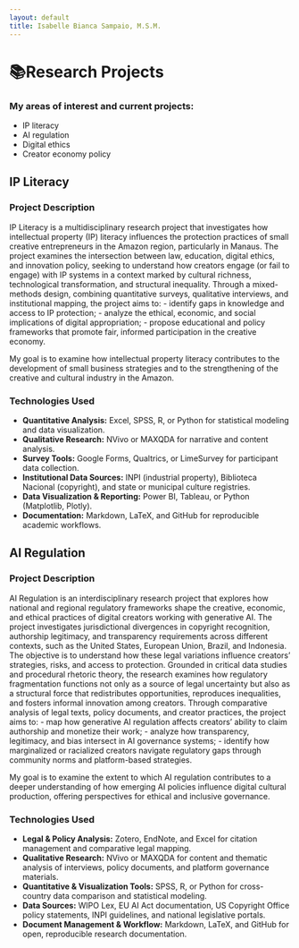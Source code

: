 ```yaml
---
layout: default
title: Isabelle Bianca Sampaio, M.S.M.
---
```


# 📚Research Projects

### My areas of interest and current projects:
- IP literacy
- AI regulation
- Digital ethics
- Creator economy policy

## IP Literacy
### Project Description
IP Literacy is a multidisciplinary research project that investigates how intellectual property (IP) literacy influences the protection practices of small creative entrepreneurs in the Amazon region, particularly in Manaus.
The project examines the intersection between law, education, digital ethics, and innovation policy, seeking to understand how creators engage (or fail to engage) with IP systems in a context marked by cultural richness, technological transformation, and structural inequality.
Through a mixed-methods design, combining quantitative surveys, qualitative interviews, and institutional mapping, the project aims to:
    - identify gaps in knowledge and access to IP protection;
    - analyze the ethical, economic, and social implications of digital appropriation;
    - propose educational and policy frameworks that promote fair, informed participation in the creative economy.

My goal is to examine how intellectual property literacy contributes to the development of small business strategies and to the strengthening of the creative and cultural industry in the Amazon.

### Technologies Used
- **Quantitative Analysis:** Excel, SPSS, R, or Python for statistical modeling and data visualization.
- **Qualitative Research:** NVivo or MAXQDA for narrative and content analysis.
- **Survey Tools:** Google Forms, Qualtrics, or LimeSurvey for participant data collection.
- **Institutional Data Sources:** INPI (industrial property), Biblioteca Nacional (copyright), and state or municipal culture registries.
- **Data Visualization & Reporting:** Power BI, Tableau, or Python (Matplotlib, Plotly).
- **Documentation:** Markdown, LaTeX, and GitHub for reproducible academic workflows.

## AI Regulation

### Project Description
AI Regulation is an interdisciplinary research project that explores how national and regional regulatory frameworks shape the creative, economic, and ethical practices of digital creators working with generative AI.
The project investigates jurisdictional divergences in copyright recognition, authorship legitimacy, and transparency requirements across different contexts, such as the United States, European Union, Brazil, and Indonesia. The objective is to understand how these legal variations influence creators’ strategies, risks, and access to protection.
Grounded in critical data studies and procedural rhetoric theory, the research examines how regulatory fragmentation functions not only as a source of legal uncertainty but also as a structural force that redistributes opportunities, reproduces inequalities, and fosters informal innovation among creators.
Through comparative analysis of legal texts, policy documents, and creator practices, the project aims to:
    - map how generative AI regulation affects creators’ ability to claim authorship and monetize their work;
    - analyze how transparency, legitimacy, and bias intersect in AI governance systems;
    - identify how marginalized or racialized creators navigate regulatory gaps through community norms and platform-based strategies.

My goal is to examine the extent to which AI regulation contributes to a deeper understanding of how emerging AI policies influence digital cultural production, offering perspectives for ethical and inclusive governance.

### Technologies Used
- **Legal & Policy Analysis:** Zotero, EndNote, and Excel for citation management and comparative legal mapping.
- **Qualitative Research:** NVivo or MAXQDA for content and thematic analysis of interviews, policy documents, and platform governance materials.
- **Quantitative & Visualization Tools:** SPSS, R, or Python for cross-country data comparison and statistical modeling.
- **Data Sources:** WIPO Lex, EU AI Act documentation, US Copyright Office policy statements, INPI guidelines, and national legislative portals.
- **Document Management & Workflow:** Markdown, LaTeX, and GitHub for open, reproducible research documentation.